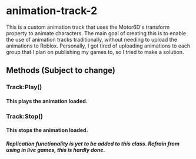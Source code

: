 # animation-track-2

This is a custom animation track that uses the Motor6D's transform property to animate characters. The main goal of creating this is to enable the use of animation tracks traditionally, without needing to upload the animations to Roblox.
Personally, I got tired of uploading animations to each group that I plan on publishing my games to, so I tried to make a solution.


## Methods (Subject to change)

### Track:Play()

#### This plays the animation loaded.

### Track:Stop()

#### This stops the animation loaded.

##### Replication functionality is yet to be added to this class. Refrain from using in live games, this is hardly done.
